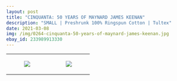 ```yaml
---
layout: post
title: "CINQUANTA: 50 YEARS OF MAYNARD JAMES KEENAN"
description: "SMALL | Preshrunk 100% Ringspun Cotton | Tultex"
date: 2021-03-08
img: /img/0264-cinquanta-50-years-of-maynard-james-keenan.jpg
ebay_id: 233989913330
---
```




<table style="width:100%;"><tr><td style="vertical-align:top;">
      <figure class="tmblr-full" data-orig-height="2048" data-orig-width="1365" data-orig-src="https://concertshirts.netlify.app/shirts/0264/0264-01.jpg"><img src="https://64.media.tumblr.com/576b5c11400721670df9b88b556b374b/3057876b4245bea8-e9/s540x810/1b9bc6f2baf6917f4f3bd72d39ce9e0f266be574.jpg" data-orig-height="2048" data-orig-width="1365" data-orig-src="https://concertshirts.netlify.app/shirts/0264/0264-01.jpg"/></figure></td>
    <td style="vertical-align:top;">
      <figure class="tmblr-full" data-orig-height="2048" data-orig-width="1365" data-orig-src="https://concertshirts.netlify.app/shirts/0264/0264-02.jpg"><img src="https://64.media.tumblr.com/836126ef77b075807e0e6adaa0f37b87/3057876b4245bea8-c7/s540x810/0cf79f97752f1227f96e4416907406e474da15a7.jpg" data-orig-height="2048" data-orig-width="1365" data-orig-src="https://concertshirts.netlify.app/shirts/0264/0264-02.jpg"/></figure></td>
  </tr></table>
